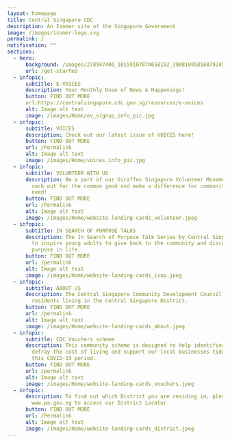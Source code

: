 ```yaml
---
layout: homepage
title: Central Singapore CDC
description: An Isomer site of the Singapore Government
image: /images/isomer-logo.svg
permalink: /
notification: ""
sections:
  - hero:
      background: /images/278947400_10159107874658192_3988189581687924530_n.jpg
      url: /get-started
  - infopic:
      subtitle: E-VOICES
      description: Your Monthly Dose of News & Happenings!
      button: FIND OUT MORE
      url:https://centralsingapore.cdc.gov.sg/resources/e-voices
      alt: Image alt text
      image: /images/Home/ev_signup_info_pic.jpg
  - infopic:
      subtitle: VOICES
      description: Check out our latest issue of VOICES here!
      button: FIND OUT MORE
      url: /Permalink
      alt: Image alt text
      image: /images/Home/voices_info_pic.jpg
  - infopic:
      subtitle: VOLUNTEER WITH US
      description: Be a part of our Giraffes Singapore Volunteer Movement. Stick your
        neck out for the common good and make a difference for communities in
        need!
      button: FIND OUT MORE
      url: /Permalink
      alt: Image alt text
      image: /images/Home/website-landing-cards_volunteer.jpeg
  - infopic:
      subtitle: IN SEARCH OF PURPOSE TALKS
      description: The In Search of Purpose Talk Series by Central Singapore CDC aims
        to inspire young adults to give back to the community and discover their
        purpose in life.
      button: FIND OUT MORE
      url: /permalink
      alt: Image alt text
      image: /images/Home/website-landing-cards_isop.jpeg
  - infopic:
      subtitle: ABOUT US
      description: The Central Singapore Community Development Council (CDC) serves
        residents living in the Central Singapore District.
      button: FIND OUT MORE
      url: /permalink
      alt: Image alt text
      image: /images/Home/website-landing-cards_about.jpeg
  - infopic:
      subtitle: CDC Vouchers scheme
      description: This community scheme is designed to help identified households to
        defray the cost of living and support our local businesses tide through
        this COVID-19 period.
      button: FIND OUT MORE
      url: /permalink
      alt: Image alt text
      image: /images/Home/website-landing-cards_vouchers.jpeg
  - infopic:
      description: To find out which District you are residing in, please visit
        www.pa.gov.sg to access our District Locator.
      button: FIND OUT MORE
      url: /Permalink
      alt: Image alt text
      image: /images/Home/website-landing-cards_district.jpeg
---
```

